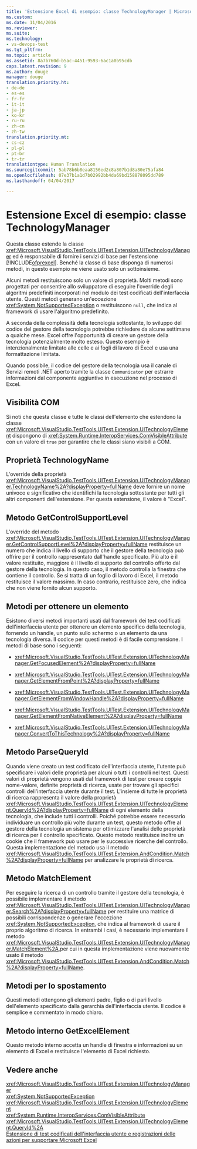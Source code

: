 ```yaml
---
title: 'Estensione Excel di esempio: classe TechnologyManager | Microsoft Docs'
ms.custom: 
ms.date: 11/04/2016
ms.reviewer: 
ms.suite: 
ms.technology:
- vs-devops-test
ms.tgt_pltfrm: 
ms.topic: article
ms.assetid: 8a7b760d-b5ac-4451-9593-6ac1a0b95cdb
caps.latest.revision: 9
ms.author: douge
manager: douge
translation.priority.ht:
- de-de
- es-es
- fr-fr
- it-it
- ja-jp
- ko-kr
- ru-ru
- zh-cn
- zh-tw
translation.priority.mt:
- cs-cz
- pl-pl
- pt-br
- tr-tr
translationtype: Human Translation
ms.sourcegitcommit: 5ab78b6b8eaa8156ed2c8a807b1d8a80e75afa84
ms.openlocfilehash: 07e37b1a1d7b02992bb4da69bd158878095dd789
ms.lasthandoff: 04/04/2017

---
```

# <a name="sample-excel-extension-technologymanager-class"></a>Estensione Excel di esempio: classe TechnologyManager
Questa classe estende la classe <xref:Microsoft.VisualStudio.TestTools.UITest.Extension.UITechnologyManager> ed è responsabile di fornire i servizi di base per l'estensione [!INCLUDE[ofprexcel](../test/includes/ofprexcel_md.md)]. Benché la classe di base disponga di numerosi metodi, in questo esempio ne viene usato solo un sottoinsieme.  
  
 Alcuni metodi restituiscono solo un valore di proprietà. Molti metodi sono progettati per consentire allo sviluppatore di eseguire l'override degli algoritmi predefiniti incorporati nel modulo dei test codificati dell'interfaccia utente. Questi metodi generano un'eccezione <xref:System.NotSupportedException> o restituiscono `null`, che indica al framework di usare l'algoritmo predefinito.  
  
 A seconda della complessità della tecnologia sottostante, lo sviluppo del codice del gestore della tecnologia potrebbe richiedere da alcune settimane a qualche mese. Excel offre l'opportunità di creare un gestore della tecnologia potenzialmente molto esteso. Questo esempio è intenzionalmente limitato alle celle e ai fogli di lavoro di Excel e usa una formattazione limitata.  
  
 Quando possibile, il codice del gestore della tecnologia usa il canale di Servizi remoti .NET aperto tramite la classe `Communicator` per estrarre informazioni dal componente aggiuntivo in esecuzione nel processo di Excel.  
  
## <a name="com-visibility"></a>Visibilità COM  
 Si noti che questa classe e tutte le classi dell'elemento che estendono la classe <xref:Microsoft.VisualStudio.TestTools.UITest.Extension.UITechnologyElement> dispongono di <xref:System.Runtime.InteropServices.ComVisibleAttribute> con un valore di `true` per garantire che le classi siano visibili a COM.  
  
## <a name="technologyname-property"></a>Proprietà TechnologyName  
 L'override della proprietà <xref:Microsoft.VisualStudio.TestTools.UITest.Extension.UITechnologyManager.TechnologyName%2A?displayProperty=fullName> deve fornire un nome univoco e significativo che identifichi la tecnologia sottostante per tutti gli altri componenti dell'estensione. Per questa estensione, il valore è "Excel".  
  
## <a name="getcontrolsupportlevel-method"></a>Metodo GetControlSupportLevel  
 L'override del metodo <xref:Microsoft.VisualStudio.TestTools.UITest.Extension.UITechnologyManager.GetControlSupportLevel%2A?displayProperty=fullName> restituisce un numero che indica il livello di supporto che il gestore della tecnologia può offrire per il controllo rappresentato dall'handle specificato. Più alto è il valore restituito, maggiore è il livello di supporto del controllo offerto dal gestore della tecnologia. In questo caso, il metodo controlla la finestra che contiene il controllo. Se si tratta di un foglio di lavoro di Excel, il metodo restituisce il valore massimo. In caso contrario, restituisce zero, che indica che non viene fornito alcun supporto.  
  
## <a name="methods-to-get-an-element"></a>Metodi per ottenere un elemento  
 Esistono diversi metodi importanti usati dal framework dei test codificati dell'interfaccia utente per ottenere un elemento specifico della tecnologia, fornendo un handle, un punto sullo schermo o un elemento da una tecnologia diversa. Il codice per questi metodi è di facile comprensione. I metodi di base sono i seguenti:  
  
-   <xref:Microsoft.VisualStudio.TestTools.UITest.Extension.UITechnologyManager.GetFocusedElement%2A?displayProperty=fullName>  
  
-   <xref:Microsoft.VisualStudio.TestTools.UITest.Extension.UITechnologyManager.GetElementFromPoint%2A?displayProperty=fullName>  
  
-   <xref:Microsoft.VisualStudio.TestTools.UITest.Extension.UITechnologyManager.GetElementFromWindowHandle%2A?displayProperty=fullName>  
  
-   <xref:Microsoft.VisualStudio.TestTools.UITest.Extension.UITechnologyManager.GetElementFromNativeElement%2A?displayProperty=fullName>  
  
-   <xref:Microsoft.VisualStudio.TestTools.UITest.Extension.UITechnologyManager.ConvertToThisTechnology%2A?displayProperty=fullName>  
  
## <a name="parsequeryid-method"></a>Metodo ParseQueryId  
 Quando viene creato un test codificato dell'interfaccia utente, l'utente può specificare i valori delle proprietà per alcuni o tutti i controlli nel test. Questi valori di proprietà vengono usati dal framework di test per creare coppie nome-valore, definite proprietà di ricerca, usate per trovare gli specifici controlli dell'interfaccia utente durante il test. L'insieme di tutte le proprietà di ricerca rappresenta il valore della proprietà <xref:Microsoft.VisualStudio.TestTools.UITest.Extension.UITechnologyElement.QueryId%2A?displayProperty=fullName> di ogni elemento della tecnologia, che include tutti i controlli. Poiché potrebbe essere necessario individuare un controllo più volte durante un test, questo metodo offre al gestore della tecnologia un sistema per ottimizzare l'analisi delle proprietà di ricerca per il controllo specificato. Questo metodo restituisce inoltre un cookie che il framework può usare per le successive ricerche del controllo. Questa implementazione del metodo usa il metodo <xref:Microsoft.VisualStudio.TestTools.UITest.Extension.AndCondition.Match%2A?displayProperty=fullName> per analizzare le proprietà di ricerca.  
  
## <a name="matchelement-method"></a>Metodo MatchElement  
 Per eseguire la ricerca di un controllo tramite il gestore della tecnologia, è possibile implementare il metodo <xref:Microsoft.VisualStudio.TestTools.UITest.Extension.UITechnologyManager.Search%2A?displayProperty=fullName> per restituire una matrice di possibili corrispondenze o generare l'eccezione <xref:System.NotSupportedException>, che indica al framework di usare il proprio algoritmo di ricerca. In entrambi i casi, è necessario implementare il metodo <xref:Microsoft.VisualStudio.TestTools.UITest.Extension.UITechnologyManager.MatchElement%2A>,per cui in questa implementazione viene nuovamente usato il metodo <xref:Microsoft.VisualStudio.TestTools.UITest.Extension.AndCondition.Match%2A?displayProperty=fullName>.  
  
## <a name="navigation-methods"></a>Metodi per lo spostamento  
 Questi metodi ottengono gli elementi padre, figlio o di pari livello dell'elemento specificato dalla gerarchia dell'interfaccia utente. Il codice è semplice e commentato in modo chiaro.  
  
## <a name="getexcelelement-internal-method"></a>Metodo interno GetExcelElement  
 Questo metodo interno accetta un handle di finestra e informazioni su un elemento di Excel e restituisce l'elemento di Excel richiesto.  
  
## <a name="see-also"></a>Vedere anche  
 <xref:Microsoft.VisualStudio.TestTools.UITest.Extension.UITechnologyManager>   
 <xref:System.NotSupportedException>   
 <xref:Microsoft.VisualStudio.TestTools.UITest.Extension.UITechnologyElement>   
 <xref:System.Runtime.InteropServices.ComVisibleAttribute>   
 <xref:Microsoft.VisualStudio.TestTools.UITest.Extension.UITechnologyElement.QueryId%2A>   
 [Estensione di test codificati dell'interfaccia utente e registrazioni delle azioni per supportare Microsoft Excel](../test/extending-coded-ui-tests-and-action-recordings-to-support-microsoft-excel.md)

